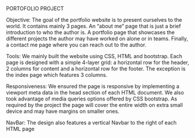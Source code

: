PORTOFOLIO PROJECT

Objective: The goal of the portfolio website is to present ourselves to the world. It contains mainly 3 pages. An “about me” page that is just a brief introduction to who the author is. A portfolio page that showcases the different projects the author may have worked on alone or in teams. Finally, a contact me page where you can reach out to the author.

Tools: We mainly built the website using CSS, HTML and bootstrap. Each page is designed with a simple 4-layer grid: a horizontal row for the header, 2 columns for content and a horizontal row for the footer. The exception is the index page which features 3 columns.

Responsiveness: We ensured the page is responsive by implementing a viewport meta data in the head section of each HTML document. We also took advantage of media queries options offered by CSS bootstrap. As required by the project the page will cover the entire width on extra small device and may have margins on smaller ones.

NavBar: The design also features a vertical Navbar to the right of each HTML page
